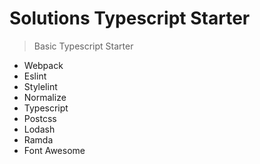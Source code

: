# Solutions Typescript Starter

> Basic Typescript Starter

- Webpack
- Eslint
- Stylelint
- Normalize
- Typescript
- Postcss
- Lodash
- Ramda
- Font Awesome
